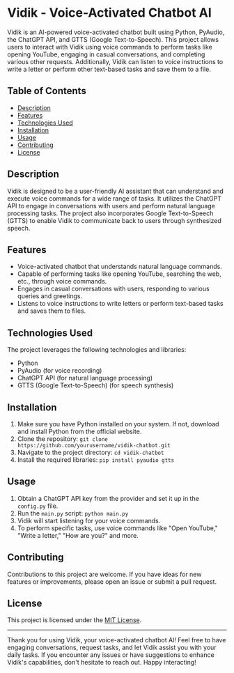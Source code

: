 # Vidik - Voice-Activated Chatbot AI

Vidik is an AI-powered voice-activated chatbot built using Python, PyAudio, the ChatGPT API, and GTTS (Google Text-to-Speech). This project allows users to interact with Vidik using voice commands to perform tasks like opening YouTube, engaging in casual conversations, and completing various other requests. Additionally, Vidik can listen to voice instructions to write a letter or perform other text-based tasks and save them to a file.

## Table of Contents

- [Description](#description)
- [Features](#features)
- [Technologies Used](#technologies-used)
- [Installation](#installation)
- [Usage](#usage)
- [Contributing](#contributing)
- [License](#license)

## Description

Vidik is designed to be a user-friendly AI assistant that can understand and execute voice commands for a wide range of tasks. It utilizes the ChatGPT API to engage in conversations with users and perform natural language processing tasks. The project also incorporates Google Text-to-Speech (GTTS) to enable Vidik to communicate back to users through synthesized speech.

## Features

- Voice-activated chatbot that understands natural language commands.
- Capable of performing tasks like opening YouTube, searching the web, etc., through voice commands.
- Engages in casual conversations with users, responding to various queries and greetings.
- Listens to voice instructions to write letters or perform text-based tasks and saves them to files.

## Technologies Used

The project leverages the following technologies and libraries:

- Python
- PyAudio (for voice recording)
- ChatGPT API (for natural language processing)
- GTTS (Google Text-to-Speech) (for speech synthesis)

## Installation

1. Make sure you have Python installed on your system. If not, download and install Python from the official website.
2. Clone the repository: `git clone https://github.com/yourusername/vidik-chatbot.git`
3. Navigate to the project directory: `cd vidik-chatbot`
4. Install the required libraries: `pip install pyaudio gtts`

## Usage

1. Obtain a ChatGPT API key from the provider and set it up in the `config.py` file.
2. Run the `main.py` script: `python main.py`
3. Vidik will start listening for your voice commands.
4. To perform specific tasks, use voice commands like "Open YouTube," "Write a letter," "How are you?" and more.

## Contributing

Contributions to this project are welcome. If you have ideas for new features or improvements, please open an issue or submit a pull request.

## License

This project is licensed under the [MIT License](LICENSE).

---

Thank you for using Vidik, your voice-activated chatbot AI! Feel free to have engaging conversations, request tasks, and let Vidik assist you with your daily tasks. If you encounter any issues or have suggestions to enhance Vidik's capabilities, don't hesitate to reach out. Happy interacting!
